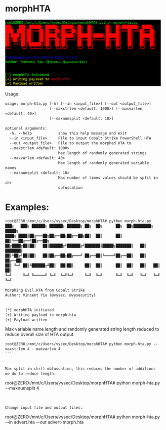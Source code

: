 morphHTA
========

<img src="example.png">

Usage: 
```
usage: morph-hta.py [-h] [--in <input_file>] [--out <output_file>]
                    [--maxstrlen <default: 1000>] [--maxvarlen <default: 40>]
                    [--maxnumsplit <default: 10>]

optional arguments:
  -h, --help            show this help message and exit
  --in <input_file>     File to input Cobalt Strike PowerShell HTA
  --out <output_file>   File to output the morphed HTA to
  --maxstrlen <default: 1000>
                        Max length of randomly generated strings
  --maxvarlen <default: 40>
                        Max length of randomly generated variable names
  --maxnumsplit <default: 10>
                        Max number of times values should be split in chr
                        obfuscation
```

Examples:
=========
```
root@ZERO:/mnt/c/Users/vysec/Desktop/morphHTA# python morph-hta.py
﻿███╗   ███╗ ██████╗ ██████╗ ██████╗ ██╗  ██╗      ██╗  ██╗████████╗ █████╗
████╗ ████║██╔═══██╗██╔══██╗██╔══██╗██║  ██║      ██║  ██║╚══██╔══╝██╔══██╗
██╔████╔██║██║   ██║██████╔╝██████╔╝███████║█████╗███████║   ██║   ███████║
██║╚██╔╝██║██║   ██║██╔══██╗██╔═══╝ ██╔══██║╚════╝██╔══██║   ██║   ██╔══██║
██║ ╚═╝ ██║╚██████╔╝██║  ██║██║     ██║  ██║      ██║  ██║   ██║   ██║  ██║
╚═╝     ╚═╝ ╚═════╝ ╚═╝  ╚═╝╚═╝     ╚═╝  ╚═╝      ╚═╝  ╚═╝   ╚═╝   ╚═╝  ╚═╝

Morphing Evil.HTA from Cobalt Strike
Author: Vincent Yiu (@vysec, @vysecurity)


[*] morphHTA initiated
[+] Writing payload to morph.hta
[+] Payload written
```


Max variable name length and randomly generated string length reduced to reduce overall size of HTA output:

```
root@ZERO:/mnt/c/Users/vysec/Desktop/morphHTA# python morph-hta.py --maxstrlen 4 --maxvarlen 4
﻿```


Max split in chr() obfuscation, this reduces the number of additions we do to reduce length:

```
root@ZERO:/mnt/c/Users/vysec/Desktop/morphHTA# python morph-hta.py --maxnumsplit 4
```


Change input file and output files:

```
root@ZERO:/mnt/c/Users/vysec/Desktop/morphHTA# python morph-hta.py --in advert.hta --out advert-morph.hta
```

